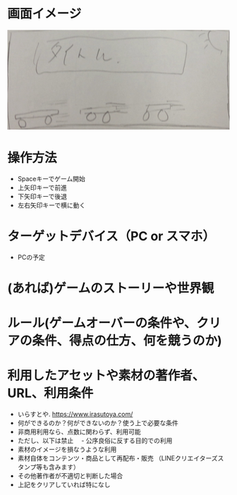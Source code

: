 # 画面イメージ

![画像イメージ](IMG_0492.JPG)


# 操作方法
 - Spaceキーでゲーム開始
 - 上矢印キーで前進
 - 下矢印キーで後退
 - 左右矢印キーで横に動く

# ターゲットデバイス（PC or スマホ）
 - PCの予定

# (あれば)ゲームのストーリーや世界観

# ルール(ゲームオーバーの条件や、クリアの条件、得点の仕方、何を競うのか)

# 利用したアセットや素材の著作者、URL、利用条件
- いらすとや. https://www.irasutoya.com/
 - 何ができるのか？何ができないのか？使う上で必要な条件
 - 非商用利用なら、点数に関わらず、利用可能
 - ただし、以下は禁止
　- 公序良俗に反する目的での利用
  - 素材のイメージを損なうような利用
  - 素材自体をコンテンツ・商品として再配布・販売
   （LINEクリエイターズスタンプ等も含みます）
  - その他著作者が不適切と判断した場合
 - 上記をクリアしていれば特になし
